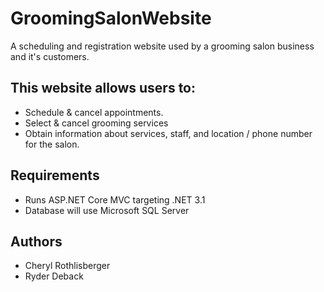 # GroomingSalonWebsite
A scheduling and registration website used by a grooming salon business and it's customers. 

## This website allows users to:
* Schedule & cancel appointments.
* Select & cancel grooming services
* Obtain information about services, staff, and location / phone number for the salon.

## Requirements
* Runs ASP.NET Core MVC targeting .NET 3.1
* Database will use Microsoft SQL Server

## Authors
* Cheryl Rothlisberger
* Ryder Deback
